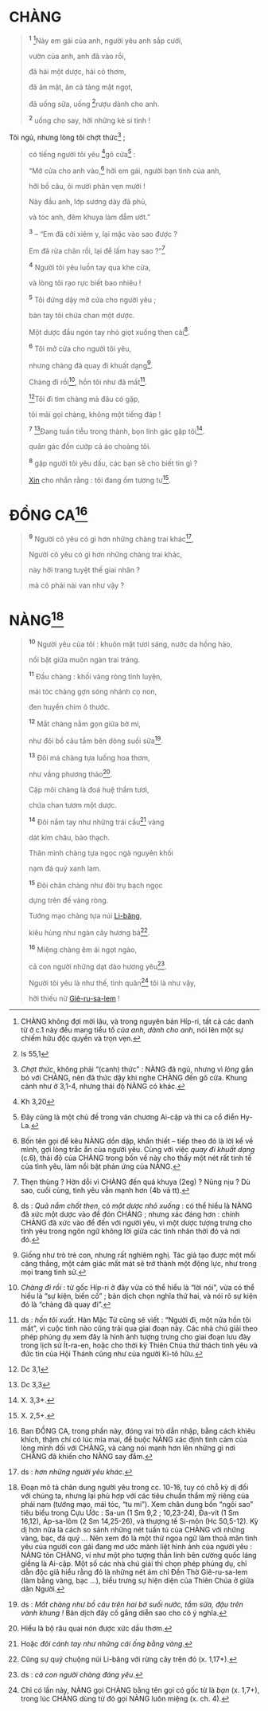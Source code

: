 # CHÀNG

> <sup><b>1</b></sup> [^1-838be903-62b5-4b49-9b71-2439d1db2dc3]Này em gái của anh, người yêu anh sắp cưới,
>
> vườn của anh, anh đã vào rồi,
>
> đã hái một dược, hái cỏ thơm,
>
> đã ăn mật, ăn cả tảng mật ngọt,
>
> đã uống sữa, uống [^1@-838be903-62b5-4b49-9b71-2439d1db2dc3]rượu dành cho anh.
>
> <sup><b>2</b></sup> uống cho say, hỡi những kẻ si tình !

Tôi ngủ, nhưng lòng tôi chợt thức[^4-838be903-62b5-4b49-9b71-2439d1db2dc3] ;

> có tiếng người tôi yêu [^2@-838be903-62b5-4b49-9b71-2439d1db2dc3]gõ cửa[^5-838be903-62b5-4b49-9b71-2439d1db2dc3] :
>
> “Mở cửa cho anh vào,[^6-838be903-62b5-4b49-9b71-2439d1db2dc3] hỡi em gái, người bạn tình của anh,
>
> hỡi bồ câu, ôi mười phân vẹn mười !
>
> Này đầu anh, lớp sương dày đã phủ,
>
> và tóc anh, đêm khuya làm đẫm ướt.”
>
> <sup><b>3</b></sup> – “Em đã cởi xiêm y, lại mặc vào sao được ?
>
> Em đã rửa chân rồi, lại để lấm hay sao ?”[^7-838be903-62b5-4b49-9b71-2439d1db2dc3]
>
> <sup><b>4</b></sup> Người tôi yêu luồn tay qua khe cửa,
>
> và lòng tôi rạo rực biết bao nhiêu !
>
> <sup><b>5</b></sup> Tôi đứng dậy mở cửa cho người yêu ;
>
> bàn tay tôi chứa chan một dược.
>
> Một dược đầu ngón tay nhỏ giọt xuống then cài[^8-838be903-62b5-4b49-9b71-2439d1db2dc3].
>
> <sup><b>6</b></sup> Tôi mở cửa cho người tôi yêu,
>
> nhưng chàng đã quay đi khuất dạng[^9-838be903-62b5-4b49-9b71-2439d1db2dc3].
>
> Chàng đi rồi[^10-838be903-62b5-4b49-9b71-2439d1db2dc3], hồn tôi như đã mất[^11-838be903-62b5-4b49-9b71-2439d1db2dc3].
>
> [^3@-838be903-62b5-4b49-9b71-2439d1db2dc3]Tôi đi tìm chàng mà đâu có gặp,
>
> tôi mãi gọi chàng, không một tiếng đáp !
>
> <sup><b>7</b></sup> [^4@-838be903-62b5-4b49-9b71-2439d1db2dc3]Đang tuần tiễu trong thành, bọn lính gác gặp tôi[^12-838be903-62b5-4b49-9b71-2439d1db2dc3].
>
> quân gác đồn cướp cả áo choàng tôi.
>
> <sup><b>8</b></sup> gặp người tôi yêu dấu, các bạn sẽ cho biết tin gì ?
>
> [Xin]() cho nhắn rằng : tôi đang ốm tương tư[^15-838be903-62b5-4b49-9b71-2439d1db2dc3].

# ĐỒNG CA[^16-838be903-62b5-4b49-9b71-2439d1db2dc3]

> <sup><b>9</b></sup> Người cô yêu có gì hơn những chàng trai khác[^17-838be903-62b5-4b49-9b71-2439d1db2dc3],
> 
> Người cô yêu có gì hơn những chàng trai khác,
>
> này hỡi trang tuyệt thế giai nhân ?
>
> mà cô phải nài van như vậy ?

# NÀNG[^18-838be903-62b5-4b49-9b71-2439d1db2dc3]

> <sup><b>10</b></sup> Người yêu của tôi : khuôn mặt tươi sáng, nước da hồng hào,
>
> nổi bật giữa muôn ngàn trai tráng.
>
> <sup><b>11</b></sup> Đầu chàng : khối vàng ròng tinh luyện,
>
> mái tóc chàng gợn sóng nhánh cọ non,
>
> đen huyền chim ô thước.
>
> <sup><b>12</b></sup> Mắt chàng nằm gọn giữa bờ mi,
>
> như đôi bồ câu tắm bên dòng suối sữa[^19-838be903-62b5-4b49-9b71-2439d1db2dc3].
>
> <sup><b>13</b></sup> Đôi má chàng tựa luống hoa thơm,
>
> như vầng phương thảo[^20-838be903-62b5-4b49-9b71-2439d1db2dc3].
>
> Cặp môi chàng là đoá huệ thắm tươi,
>
> chứa chan tươm một dược.
>
> <sup><b>14</b></sup> Đôi nắm tay như những trái cầu[^21-838be903-62b5-4b49-9b71-2439d1db2dc3] vàng
>
> dát kim châu, bảo thạch.
>
> Thân mình chàng tựa ngọc ngà nguyên khối
>
> nạm đá quý xanh lam.
>
> <sup><b>15</b></sup> Đôi chân chàng như đôi trụ bạch ngọc
>
> dựng trên đế vàng ròng.
>
> Tướng mạo chàng tựa núi [Li-băng](),
>
> kiêu hùng như ngàn cây hương bá[^22-838be903-62b5-4b49-9b71-2439d1db2dc3].
>
> <sup><b>16</b></sup> Miệng chàng êm ái ngọt ngào,
>
> cả con người những dạt dào hương yêu[^23-838be903-62b5-4b49-9b71-2439d1db2dc3].
>
> Người tôi yêu là như thế, tình quân[^24-838be903-62b5-4b49-9b71-2439d1db2dc3] tôi là như vậy,
>
> hỡi thiếu nữ [Giê-ru-sa-lem]() !

[^1-838be903-62b5-4b49-9b71-2439d1db2dc3]: CHÀNG không đợi mời lâu, và trong nguyên bản Híp-ri, tất cả các danh từ ở c.1 này đều mang tiểu tố *của anh, dành cho anh*, nói lên một sự chiếm hữu độc quyền và trọn vẹn.
[^4-838be903-62b5-4b49-9b71-2439d1db2dc3]: *Chợt thức*, không phải “(canh) thức” : NÀNG đã ngủ, nhưng vì *lòng* gắn bó với CHÀNG, nên đã thức dậy khi nghe CHÀNG đến gõ cửa. Khung cảnh như ở 3,1-4, nhưng thái độ NÀNG có khác.
[^5-838be903-62b5-4b49-9b71-2439d1db2dc3]: Đây cũng là một chủ đề trong văn chương Ai-cập và thi ca cổ điển Hy-La.
[^6-838be903-62b5-4b49-9b71-2439d1db2dc3]: Bốn tên gọi để kêu NÀNG dồn dập, khẩn thiết – tiếp theo đó là lời kể về mình, gợi lòng trắc ẩn của người yêu. Cùng với việc *quay đi khuất dạng* (c.6), thái độ của CHÀNG trong bốn vế này cho thấy một nét rất tinh tế của tình yêu, làm nổi bật phản ứng của NÀNG.
[^7-838be903-62b5-4b49-9b71-2439d1db2dc3]: Thẹn thùng ? Hờn dỗi vì CHÀNG đến quá khuya (2eg) ? Nũng nịu ? Dù sao, cuối cùng, tình yêu vẫn mạnh hơn (4b và tt).
[^8-838be903-62b5-4b49-9b71-2439d1db2dc3]: ds : *Quả nắm chốt then*, có *một dược nhỏ xuống* : có thể hiểu là NÀNG đã xức một dược vào để đón CHÀNG ; nhưng xác đáng hơn : chính CHÀNG đã xức vào để đến với người yêu, vì một dược tượng trưng cho tình yêu trong ngôn ngữ không lời giữa các tình nhân thời đó và nơi đó.
[^9-838be903-62b5-4b49-9b71-2439d1db2dc3]: Giống như trò trẻ con, nhưng rất nghiêm nghị. Tác giả tạo được một mối căng thẳng, một cảm giác mất mát sẽ trở thành một động lực, như trong mọi trang tình sử.
[^10-838be903-62b5-4b49-9b71-2439d1db2dc3]: *Chàng đi rồi* : từ gốc Híp-ri ở đây vừa có thể hiểu là “lời nói”, vừa có thể hiểu là “sự kiện, biến cố” ; bản dịch chọn nghĩa thứ hai, và nói rõ sự kiện đó là “chàng đã quay đi”.
[^11-838be903-62b5-4b49-9b71-2439d1db2dc3]: ds : *hồn tôi xuất*. Hàn Mặc Tử cũng sẽ viết : “Người đi, một nửa hồn tôi mất”, vì cuộc tình nào cũng trải qua giai đoạn này. Các nhà chú giải theo phép phúng dụ xem đây là hình ảnh tượng trưng cho giai đoạn lưu đày trong lịch sử Ít-ra-en, hoặc cho thời kỳ Thiên Chúa thử thách tình yêu và đức tin của Hội Thánh cũng như của người Ki-tô hữu.
[^12-838be903-62b5-4b49-9b71-2439d1db2dc3]: X. 3,3+.
[^15-838be903-62b5-4b49-9b71-2439d1db2dc3]: X. 2,5+.
[^16-838be903-62b5-4b49-9b71-2439d1db2dc3]: Ban ĐỒNG CA, trong phần này, đóng vai trò dẫn nhập, bằng cách khiêu khích, thậm chí có lúc mỉa mai, để buộc NÀNG xác định tình cảm của lòng mình đối với CHÀNG, và càng nói mạnh hơn lên những gì nơi CHÀNG đã khiến cho NÀNG say đắm.
[^17-838be903-62b5-4b49-9b71-2439d1db2dc3]: ds : *hơn những người yêu khác*.
[^18-838be903-62b5-4b49-9b71-2439d1db2dc3]: Đoạn mô tả chân dung người yêu trong cc. 10-16, tuy có chỗ kỳ dị đối với chúng ta, nhưng lại phù hợp với các tiêu chuẩn thẩm mỹ riêng của phái nam (tướng mạo, mái tóc, “tu mi”). Xem chân dung bốn “ngôi sao” tiêu biểu trong Cựu Ước : Sa-un (1 Sm 9,2 ; 10,23-24), Đa-vít (1 Sm 16,12), Áp-sa-lôm (2 Sm 14,25-26), và thượng tế Si-môn (Hc 50,5-12). Kỳ dị hơn nữa là cách so sánh những nét tuấn tú của CHÀNG với những vàng, bạc, đá quý ... Nên xem đó là một thứ ngoa ngữ làm thoả mãn tình yêu của người con gái đang mơ ước mãnh liệt hình ảnh của người yêu : NÀNG tôn CHÀNG, ví như một pho tượng thần linh bên cường quốc láng giềng là Ai-cập. Một số các nhà chú giải thì chọn phép phúng dụ, chỉ dẫn độc giả hiểu rằng đó là những nét ám chỉ Đền Thờ Giê-ru-sa-lem (làm bằng vàng, bạc ...), biểu trưng sự hiện diện của Thiên Chúa ở giữa dân Người.
[^19-838be903-62b5-4b49-9b71-2439d1db2dc3]: ds : *Mắt chàng như bồ câu trên hai bờ suối nước, tắm sữa, đậu trên vành khung !* Bản dịch đây cố gắng diễn sao cho có ý nghĩa.
[^20-838be903-62b5-4b49-9b71-2439d1db2dc3]: Hiểu là bộ râu quai nón được xức dầu thơm.
[^21-838be903-62b5-4b49-9b71-2439d1db2dc3]: Hoặc *đôi cánh tay như những cái ống bằng vàng*.
[^22-838be903-62b5-4b49-9b71-2439d1db2dc3]: Cũng sự quý chuộng núi Li-băng với rừng cây trên đó (x. 1,17+).
[^23-838be903-62b5-4b49-9b71-2439d1db2dc3]: ds : *cả con người chàng đáng yêu*.
[^24-838be903-62b5-4b49-9b71-2439d1db2dc3]: Chỉ có lần này, NÀNG gọi CHÀNG bằng tên gọi có gốc từ là *bạn* (x. 1,7+), trong lúc CHÀNG dùng từ đó gọi NÀNG luôn miệng (x. ch. 4).
[^1@-838be903-62b5-4b49-9b71-2439d1db2dc3]: Is 55,1
[^2@-838be903-62b5-4b49-9b71-2439d1db2dc3]: Kh 3,20
[^3@-838be903-62b5-4b49-9b71-2439d1db2dc3]: Dc 3,1
[^4@-838be903-62b5-4b49-9b71-2439d1db2dc3]: Dc 3,3